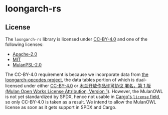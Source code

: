 # loongarch-rs

## License

The `loongarch-rs` library is licensed under [CC-BY-4.0] and one of the
following licenses:

* [Apache-2.0]
* [MIT]
* [MulanPSL-2.0]

The CC-BY-4.0 requirement is because we incorporate data from
[the loongarch-opcodes project](https://github.com/loongson-community/loongarch-opcodes),
the data tables portion of which is dual-licensed under either [CC-BY-4.0] or
[木兰开放作品许可协议 署名，第 1 版 (Mulan Open Works License Attribution, Version 1)][MulanOWL-BY-1.0].
However, the MulanOWL is not yet standardized by SPDX, hence not usable in
[Cargo's `license` field](https://doc.rust-lang.org/cargo/reference/manifest.html#the-license-and-license-file-fields),
so only CC-BY-4.0 is taken as a result.
We intend to allow the MulanOWL license as soon as it gets support in SPDX and
Cargo.


[Apache-2.0]: https://spdx.org/licenses/Apache-2.0.html
[CC-BY-4.0]: https://spdx.org/licenses/CC-BY-4.0.html
[MIT]: https://spdx.org/licenses/MIT.html
[MulanPSL-2.0]: https://spdx.org/licenses/MulanPSL-2.0.html
[MulanOWL-BY-1.0]: https://license.coscl.org.cn/MulanOWLBYv1

